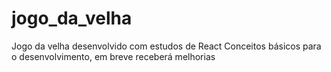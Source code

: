 # jogo_da_velha
Jogo da velha desenvolvido com estudos de React
Conceitos básicos para o desenvolvimento, em breve receberá melhorias
